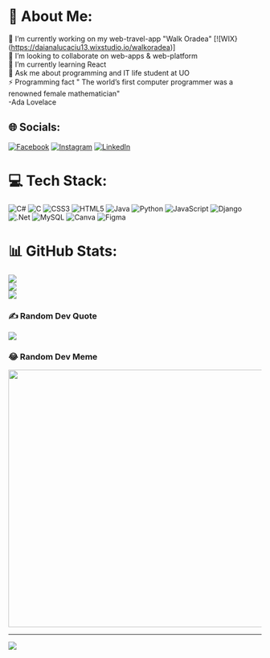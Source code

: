 # 💫 About Me:
🔭 I’m currently working on my web-travel-app "Walk Oradea" [![WIX}(https://daianalucaciu13.wixstudio.io/walkoradea)]<br>👯 I’m looking to collaborate on web-apps & web-platform <br>🌱 I’m currently learning React <br>💬 Ask me about programming and IT life student at UO<br>⚡ Programming fact " The world’s first computer programmer was a renowned female mathematician"<br>-Ada Lovelace


## 🌐 Socials:
[![Facebook](https://img.shields.io/badge/Facebook-%231877F2.svg?logo=Facebook&logoColor=white)](https://facebook.com/daianalarisa.lucaciu) [![Instagram](https://img.shields.io/badge/Instagram-%23E4405F.svg?logo=Instagram&logoColor=white)](https://instagram.com/daia.code) [![LinkedIn](https://img.shields.io/badge/LinkedIn-%230077B5.svg?logo=linkedin&logoColor=white)](https://linkedin.com/in/daiana-larisa-lucaciu) 

# 💻 Tech Stack:
![C#](https://img.shields.io/badge/c%23-%23239120.svg?style=for-the-badge&logo=c-sharp&logoColor=white) ![C](https://img.shields.io/badge/c-%2300599C.svg?style=for-the-badge&logo=c&logoColor=white) ![CSS3](https://img.shields.io/badge/css3-%231572B6.svg?style=for-the-badge&logo=css3&logoColor=white) ![HTML5](https://img.shields.io/badge/html5-%23E34F26.svg?style=for-the-badge&logo=html5&logoColor=white) ![Java](https://img.shields.io/badge/java-%23ED8B00.svg?style=for-the-badge&logo=java&logoColor=white) ![Python](https://img.shields.io/badge/python-3670A0?style=for-the-badge&logo=python&logoColor=ffdd54) ![JavaScript](https://img.shields.io/badge/javascript-%23323330.svg?style=for-the-badge&logo=javascript&logoColor=%23F7DF1E) ![Django](https://img.shields.io/badge/django-%23092E20.svg?style=for-the-badge&logo=django&logoColor=white) ![.Net](https://img.shields.io/badge/.NET-5C2D91?style=for-the-badge&logo=.net&logoColor=white) ![MySQL](https://img.shields.io/badge/mysql-%2300f.svg?style=for-the-badge&logo=mysql&logoColor=white) ![Canva](https://img.shields.io/badge/Canva-%2300C4CC.svg?style=for-the-badge&logo=Canva&logoColor=white) 	![Figma](https://img.shields.io/badge/figma-%23F24E1E.svg?style=for-the-badge&logo=figma&logoColor=white)
# 📊 GitHub Stats:
![](https://github-readme-stats.vercel.app/api?username=daia-code&theme=dracula&hide_border=false&include_all_commits=true&count_private=true)<br/>
![](https://github-readme-streak-stats.herokuapp.com/?user=daia-code&theme=dracula&hide_border=false)<br/>
![](https://github-readme-stats.vercel.app/api/top-langs/?username=daia-code&theme=dracula&hide_border=false&include_all_commits=true&count_private=true&layout=compact)

### ✍️ Random Dev Quote
![](https://quotes-github-readme.vercel.app/api?type=horizontal&theme=radical)

<!-- Proudly created with GPRM ( https://gprm.itsvg.in ) -->
### 😂 Random Dev Meme
<img src="https://media.tenor.com/2nKSTDDekOgAAAAC/coding-kira.gif" width="512px"/>

---
[![](https://visitcount.itsvg.in/api?id=daia-code&icon=0&color=11)](https://visitcount.itsvg.in)

<!-- Proudly created with GPRM ( https://gprm.itsvg.in ) -->
<!---
daia-code/daia-code is a ✨ special ✨ repository because its `README.md` (this file) appears on your GitHub profile.
You can click the Preview link to take a look at your changes.
--->
